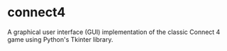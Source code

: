 # connect4
A graphical user interface (GUI) implementation of the classic Connect 4 game using Python's Tkinter library.
